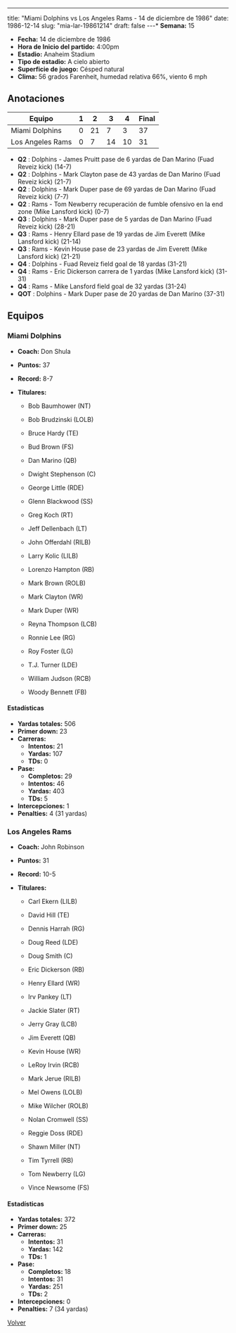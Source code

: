 ---
title: "Miami Dolphins vs Los Angeles Rams - 14 de diciembre de 1986"
date: 1986-12-14
slug: "mia-lar-19861214"
draft: false
---* **Semana:** 15
* **Fecha:** 14 de diciembre de 1986
* **Hora de Inicio del partido:** 4:00pm
* **Estadio:** Anaheim Stadium
* **Tipo de estadio:** A cielo abierto
* **Superficie de juego:** Césped natural
* **Clima:** 56 grados Farenheit, humedad relativa 66%, viento 6 mph




## Anotaciones
| Equipo | 1 | 2 | 3 | 4 | Final |
|--------|---|---|---|---|-------|
| Miami Dolphins  | 0 | 21 | 7 | 3  | 37 |
| Los Angeles Rams  | 0 | 7 | 14 | 10  | 31 |
* **Q2** : Dolphins - James Pruitt pase de 6 yardas de Dan Marino (Fuad Reveiz kick) (14-7)
* **Q2** : Dolphins - Mark Clayton pase de 43 yardas de Dan Marino (Fuad Reveiz kick) (21-7)
* **Q2** : Dolphins - Mark Duper pase de 69 yardas de Dan Marino (Fuad Reveiz kick) (7-7)
* **Q2** : Rams - Tom Newberry recuperación de fumble ofensivo en la end zone (Mike Lansford kick) (0-7)
* **Q3** : Dolphins - Mark Duper pase de 5 yardas de Dan Marino (Fuad Reveiz kick) (28-21)
* **Q3** : Rams - Henry Ellard pase de 19 yardas de Jim Everett (Mike Lansford kick) (21-14)
* **Q3** : Rams - Kevin House pase de 23 yardas de Jim Everett (Mike Lansford kick) (21-21)
* **Q4** : Dolphins - Fuad Reveiz field goal de 18 yardas (31-21)
* **Q4** : Rams - Eric Dickerson carrera de 1 yardas (Mike Lansford kick) (31-31)
* **Q4** : Rams - Mike Lansford field goal de 32 yardas (31-24)
* **QOT** : Dolphins - Mark Duper pase de 20 yardas de Dan Marino (37-31)


## Equipos


### Miami Dolphins
* **Coach:** Don Shula
* **Puntos:** 37
* **Record:** 8-7
* **Titulares:** 

  * Bob Baumhower (NT) 

  * Bob Brudzinski (LOLB) 

  * Bruce Hardy (TE) 

  * Bud Brown (FS) 

  * Dan Marino (QB) 

  * Dwight Stephenson (C) 

  * George Little (RDE) 

  * Glenn Blackwood (SS) 

  * Greg Koch (RT) 

  * Jeff Dellenbach (LT) 

  * John Offerdahl (RILB) 

  * Larry Kolic (LILB) 

  * Lorenzo Hampton (RB) 

  * Mark Brown (ROLB) 

  * Mark Clayton (WR) 

  * Mark Duper (WR) 

  * Reyna Thompson (LCB) 

  * Ronnie Lee (RG) 

  * Roy Foster (LG) 

  * T.J. Turner (LDE) 

  * William Judson (RCB) 

  * Woody Bennett (FB) 

#### Estadísticas
* **Yardas totales:** 506
* **Primer down:** 23
* **Carreras:**
  * **Intentos:** 21
  * **Yardas:** 107
  * **TDs:** 0
* **Pase:**
  * **Completos:** 29
  * **Intentos:** 46
  * **Yardas:** 403
  * **TDs:** 5
* **Intercepciones:** 1
* **Penalties:** 4 (31 yardas)

### Los Angeles Rams
* **Coach:** John Robinson
* **Puntos:** 31
* **Record:** 10-5
* **Titulares:** 

  * Carl Ekern (LILB) 

  * David Hill (TE) 

  * Dennis Harrah (RG) 

  * Doug Reed (LDE) 

  * Doug Smith (C) 

  * Eric Dickerson (RB) 

  * Henry Ellard (WR) 

  * Irv Pankey (LT) 

  * Jackie Slater (RT) 

  * Jerry Gray (LCB) 

  * Jim Everett (QB) 

  * Kevin House (WR) 

  * LeRoy Irvin (RCB) 

  * Mark Jerue (RILB) 

  * Mel Owens (LOLB) 

  * Mike Wilcher (ROLB) 

  * Nolan Cromwell (SS) 

  * Reggie Doss (RDE) 

  * Shawn Miller (NT) 

  * Tim Tyrrell (RB) 

  * Tom Newberry (LG) 

  * Vince Newsome (FS) 

#### Estadísticas
* **Yardas totales:** 372
* **Primer down:** 25
* **Carreras:**
  * **Intentos:** 31
  * **Yardas:** 142
  * **TDs:** 1
* **Pase:**
  * **Completos:** 18
  * **Intentos:** 31
  * **Yardas:** 251
  * **TDs:** 2
* **Intercepciones:** 0
* **Penalties:** 7 (34 yardas)


[Volver](/historia/1986)
